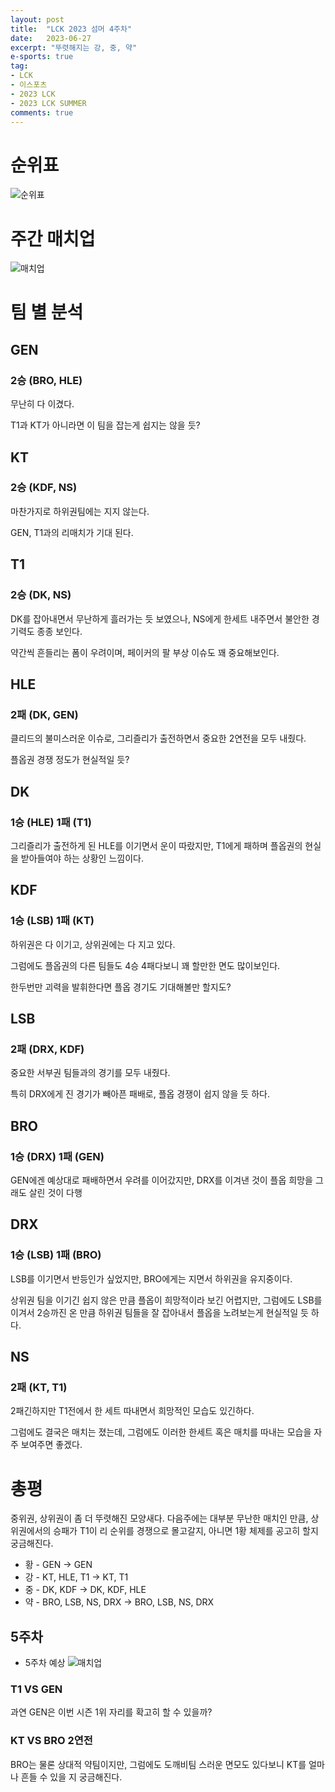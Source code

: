 ```yaml
---
layout: post
title:  "LCK 2023 섬머 4주차"
date:   2023-06-27
excerpt: "뚜렷해지는 강, 중, 약"
e-sports: true
tag:
- LCK
- 이스포츠
- 2023 LCK
- 2023 LCK SUMMER
comments: true
---
```


# 순위표

![순위표](../img/2023/lck/summer_week4.jpg)

# 주간 매치업

![매치업](../img/2023/lck/summer_week4_matchup.png)

# 팀 별 분석

## GEN

### 2승 (BRO, HLE)

무난히 다 이겼다.

T1과 KT가 아니라면 이 팀을 잡는게 쉽지는 않을 듯?

## KT

### 2승 (KDF, NS)

마찬가지로 하위권팀에는 지지 않는다.

GEN, T1과의 리매치가 기대 된다.

## T1

### 2승 (DK, NS)

DK를 잡아내면서 무난하게 흘러가는 듯 보였으나, NS에게 한세트 내주면서 불안한 경기력도 종종 보인다.

약간씩 흔들리는 폼이 우려이며, 페이커의 팔 부상 이슈도 꽤 중요해보인다.

## HLE

### 2패 (DK, GEN)

클리드의 불미스러운 이슈로, 그리즐리가 출전하면서 중요한 2연전을 모두 내줬다.

플옵권 경쟁 정도가 현실적일 듯?

## DK

### 1승 (HLE) 1패 (T1)

그리즐리가 출전하게 된 HLE를 이기면서 운이 따랐지만, T1에게 패하며 플옵권의 현실을 받아들여야 하는 상황인 느낌이다.

## KDF

### 1승 (LSB) 1패 (KT)

하위권은 다 이기고, 상위권에는 다 지고 있다.

그럼에도 플옵권의 다른 팀들도 4승 4패다보니 꽤 할만한 면도 많이보인다.

한두번만 괴력을 발휘한다면 플옵 경기도 기대해볼만 할지도?

## LSB

### 2패 (DRX, KDF)

중요한 서부권 팀들과의 경기를 모두 내줬다.

특히 DRX에게 진 경기가 빼아픈 패배로, 플옵 경쟁이 쉽지 않을 듯 하다.

## BRO

### 1승 (DRX) 1패 (GEN)

GEN에겐 예상대로 패배하면서 우려를 이어갔지만, DRX를 이겨낸 것이 플옵 희망을 그래도 살린 것이 다행


## DRX

### 1승 (LSB) 1패 (BRO)

LSB를 이기면서 반등인가 싶었지만, BRO에게는 지면서 하위권을 유지중이다.

상위권 팀을 이기긴 쉽지 않은 만큼 플옵이 희망적이라 보긴 어렵지만, 그럼에도 LSB를 이겨서 2승까진 온 만큼 하위권 팀들을 잘 잡아내서 플옵을 노려보는게 현실적일 듯 하다.

## NS

### 2패 (KT, T1)

2패긴하지만 T1전에서 한 세트 따내면서 희망적인 모습도 있긴하다.

그럼에도 결국은 매치는 졌는데, 그럼에도 이러한 한세트 혹은 매치를 따내는 모습을 자주 보여주면 좋겠다.


# 총평

중위권, 상위권이 좀 더 뚜렷해진 모양새다. 다음주에는 대부분 무난한 매치인 만큼, 상위권에서의 승패가 T1이 리 순위를 경쟁으로 몰고갈지, 아니면 1황 체제를 공고히 할지 궁금해진다.

* 황 - GEN -> GEN
* 강 - KT, HLE, T1 -> KT, T1
* 중 - DK, KDF -> DK, KDF, HLE
* 약 - BRO, LSB, NS, DRX -> BRO, LSB, NS, DRX


## 5주차

* 5주차 예상
    ![매치업](../img/2023/lck/summer_week5_matchup.png)

### T1 VS GEN

과연 GEN은 이번 시즌 1위 자리를 확고히 할 수 있을까?

### KT VS BRO 2연전

BRO는 물론 상대적 약팀이지만, 그럼에도 도깨비팀 스러운 면모도 있다보니 KT를 얼마나 흔들 수 있을 지 궁금해진다.